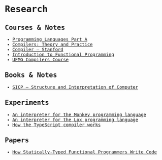 <samp>

# Research

## Courses & Notes

- [Programming Languages Part A](./courses/programming-languages-part-a)
- [Compilers: Theory and Practice](./courses/compilers-theory-and-practice)
- [Compiler — Stanford](./courses/compilers-stanford-course)
- [Introduction to Functional Programming](./courses/introduction-to-functional-programming)
- [UFMG Compilers Course](./courses/ufmg-compilers-course)

## Books & Notes

- [SICP — Structure and Interpretation of Computer](./books/sicp)

## Experiments

- [An interpreter for the Monkey programming language](https://github.com/imteekay/monkey-ts)
- [An interpreter for the Lox programming language](./experiments/lox.ts)
- [How the TypeScript compiler works](./experiments/typescript)

## Papers

- [How Statically-Typed Functional Programmers Write Code](./papers/how-statically-typed-functional-programmers-write-code)

</samp>
